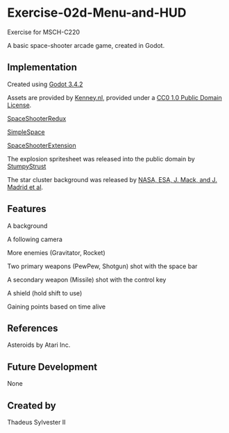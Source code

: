 # Exercise-02d-Menu-and-HUD

Exercise for MSCH-C220

A basic space-shooter arcade game, created in Godot.

## Implementation

Created using [Godot 3.4.2](https://godotengine.org/download)

Assets are provided by [Kenney.nl](https://kenney.nl/assets/space-shooter-extension), provided under a [CC0 1.0 Public Domain License](https://creativecommons.org/publicdomain/zero/1.0/).

[SpaceShooterRedux](https://kenney.nl/assets/space-shooter-redux)

[SimpleSpace](https://kenney.nl/assets/simple-space)

[SpaceShooterExtension](https://kenney.nl/assets/space-shooter-extension)

The explosion spritesheet was released into the public domain by [StumpyStrust](https://opengameart.org/content/explosion-sheet)

The star cluster background was released by [NASA, ESA, J. Mack, and J. Madrid et al](https://esahubble.org/images/potw1849a/).

## Features

A background

A following camera

More enemies (Gravitator, Rocket)

Two primary weapons (PewPew, Shotgun) shot with the space bar

A secondary weapon (Missile) shot with the control key

A shield (hold shift to use)

Gaining points based on time alive

## References
Asteroids by Atari Inc.

## Future Development
None

## Created by
Thadeus Sylvester II
